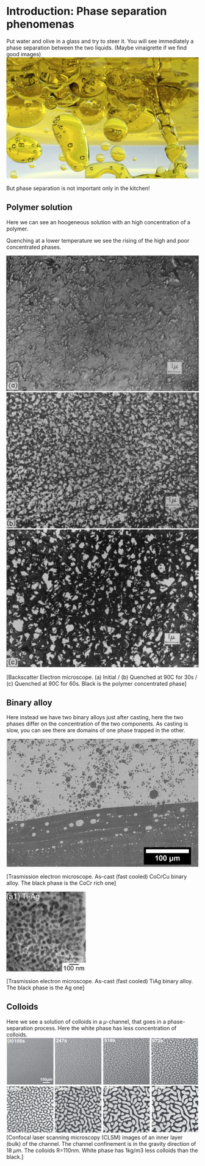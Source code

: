 # Introduction: Phase separation phenomenas
Put water and olive in a glass and try to steer it. You will see immediately a phase separation between the two liquids.
(Maybe vinaigrette if we find good images)
![oil_water](images/phase_separation/oil_water/oil_water.jpeg?raw=true)

But phase separation is not important only in the kitchen!

## Polymer solution
Here we can see an hoogeneous solution with an high concentration of a polymer.

Quenching at a lower temperature we see the rising of the high and poor concentrated phases.

![poly0](images/phase_separation/polymer/initial.png?raw=true)
![poly0](images/phase_separation/polymer/T=90C_t=30s.png?raw=true)
![poly0](images/phase_separation/polymer/T=90C_t=60s.png?raw=true)

[Backscatter Electron microscope. (a) Initial / (b) Quenched at 90C for 30s / (c) Quenched at 90C for 60s. Black is the polymer concentrated phase]
## Binary alloy
Here instead we have two binary alloys just after casting, here the two phases differ on the concentration of the two components.
As casting is slow, you can see there are domains of one phase trapped in the other.

![CoCrCu](images/phase_separation/binary_alloy/CoCrCu/CoCrCu.png?raw=true)

[Trasmission electron microscope. As-cast (fast cooled) CoCrCu binary alloy. The black phase is the CoCr rich one]

![TiAg](images/phase_separation/binary_alloy/TiAg/TiAg.png?raw=true)

[Trasmission electron microscope. As-cast (fast cooled) TiAg binary alloy. The black phase is the Ag one]

## Colloids
Here we see a solution of colloids in a $\mu$-channel, that goes in a phase-separation process. Here the white phase has less concentration of colloids.
![colloids](images/phase_separation/colloid/perp_gravity.png?raw=true)
[Confocal laser scanning microscopy (CLSM) images of an inner layer (bulk) of the channel. The channel confinement is in the gravity direction of 18 $\mu m$. The colloids R=110nm. White phase has 1kg/m3 less colloids than the black.]